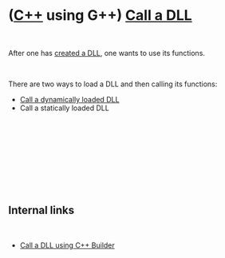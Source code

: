 



 

 

 

 

 

([C++](Cpp.md) using G++) [Call a DLL](CppGppCallDll.md)
==========================================================

 

After one has [created a DLL](CppGppCreateDll.md), one wants to use its
functions.

 

There are two ways to load a DLL and then calling its functions:

-   [Call a dynamically loaded DLL](CppGppCallDllDynamic.md)
-   Call a statically loaded DLL

 

 

 

 

 

Internal links
--------------

 

-   [Call a DLL using C++ Builder](CppBuilderCallDll.md)

 

 

 

 

 





 



